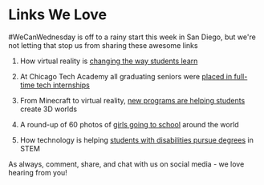 # Links We Love

#WeCanWednesday is off to a rainy start this week in San Diego, but we're not letting that stop us from sharing these awesome links

1. How virtual reality is [changing the way students learn](http://www.edtechmagazine.com/k12/article/2017/03/lvirtual-reality-goes-beyond-field-trips)

2. At Chicago Tech Academy all graduating seniors were [placed in full-time tech internships](https://www.edsurge.com/news/2017-03-14-lessons-from-a-chicago-public-school-how-to-hook-up-every-teen-with-a-tech-job)

3. From Minecraft to virtual reality, [new programs are helping students](https://www.edsurge.com/news/2017-03-14-the-minecraft-effect-educators-hope-to-move-students-from-vr-consumption-to-creation) create 3D worlds

4. A round-up of 60 photos of [girls going to school](http://www.huffingtonpost.com/entry/60-stunning-photos-of-girls-going-to-school-around-the-globe_us_58b70fc8e4b019d36d0ffc42?section=us_education) around the world

5. How technology is helping [students with disabilities pursue degrees](http://www.edtechmagazine.com/k12/article/2017/03/accessible-technology-helps-students-disabilities-pursue-stem-degrees) in STEM

As always, comment, share, and chat with us on social media - we love hearing from you!